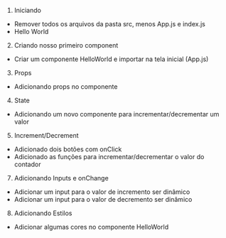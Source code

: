 1. Iniciando
 - Remover todos os arquivos da pasta src, menos App.js e index.js
 - Hello World
2. Criando nosso primeiro component
 - Criar um componente HelloWorld e importar na tela inicial (App.js)
3. Props
 - Adicionando props no componente
4. State
 - Adicionando um novo componente para incrementar/decrementar um valor
5. Increment/Decrement
 - Adicionado dois botões com onClick
 - Adicionado as funções para incrementar/decrementar o valor do contador
7. Adicionando Inputs e onChange
 - Adicionar um input para o valor de incremento ser dinâmico
 - Adicionar um input para o valor de decremento ser dinâmico
8. Adicionando Estilos
 - Adicionar algumas cores no componente HelloWorld